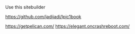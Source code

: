 

Use this sitebuilder

https://github.com/jadijadi/lpic1book

https://getpelican.com/
https://elegant.oncrashreboot.com/